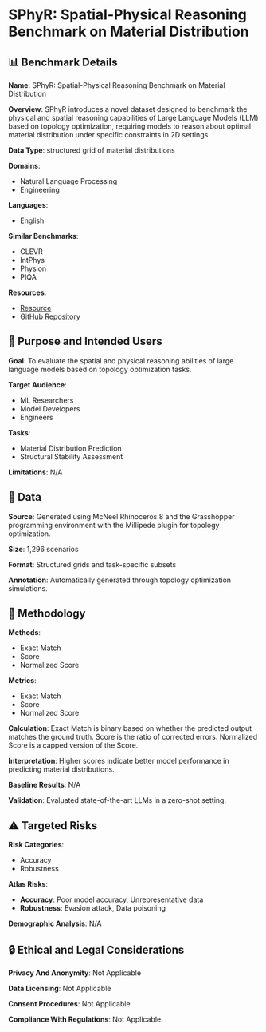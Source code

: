 # SPhyR: Spatial-Physical Reasoning Benchmark on Material Distribution

## 📊 Benchmark Details

**Name**: SPhyR: Spatial-Physical Reasoning Benchmark on Material Distribution

**Overview**: SPhyR introduces a novel dataset designed to benchmark the physical and spatial reasoning capabilities of Large Language Models (LLM) based on topology optimization, requiring models to reason about optimal material distribution under specific constraints in 2D settings.

**Data Type**: structured grid of material distributions

**Domains**:
- Natural Language Processing
- Engineering

**Languages**:
- English

**Similar Benchmarks**:
- CLEVR
- IntPhys
- Physion
- PIQA

**Resources**:
- [Resource](https://huggingface.co/datasets/philippds/SPhyR)
- [GitHub Repository](https://github.com/philippds/SPhyR)

## 🎯 Purpose and Intended Users

**Goal**: To evaluate the spatial and physical reasoning abilities of large language models based on topology optimization tasks.

**Target Audience**:
- ML Researchers
- Model Developers
- Engineers

**Tasks**:
- Material Distribution Prediction
- Structural Stability Assessment

**Limitations**: N/A

## 💾 Data

**Source**: Generated using McNeel Rhinoceros 8 and the Grasshopper programming environment with the Millipede plugin for topology optimization.

**Size**: 1,296 scenarios

**Format**: Structured grids and task-specific subsets

**Annotation**: Automatically generated through topology optimization simulations.

## 🔬 Methodology

**Methods**:
- Exact Match
- Score
- Normalized Score

**Metrics**:
- Exact Match
- Score
- Normalized Score

**Calculation**: Exact Match is binary based on whether the predicted output matches the ground truth. Score is the ratio of corrected errors. Normalized Score is a capped version of the Score.

**Interpretation**: Higher scores indicate better model performance in predicting material distributions.

**Baseline Results**: N/A

**Validation**: Evaluated state-of-the-art LLMs in a zero-shot setting.

## ⚠️ Targeted Risks

**Risk Categories**:
- Accuracy
- Robustness

**Atlas Risks**:
- **Accuracy**: Poor model accuracy, Unrepresentative data
- **Robustness**: Evasion attack, Data poisoning

**Demographic Analysis**: N/A

## 🔒 Ethical and Legal Considerations

**Privacy And Anonymity**: Not Applicable

**Data Licensing**: Not Applicable

**Consent Procedures**: Not Applicable

**Compliance With Regulations**: Not Applicable
